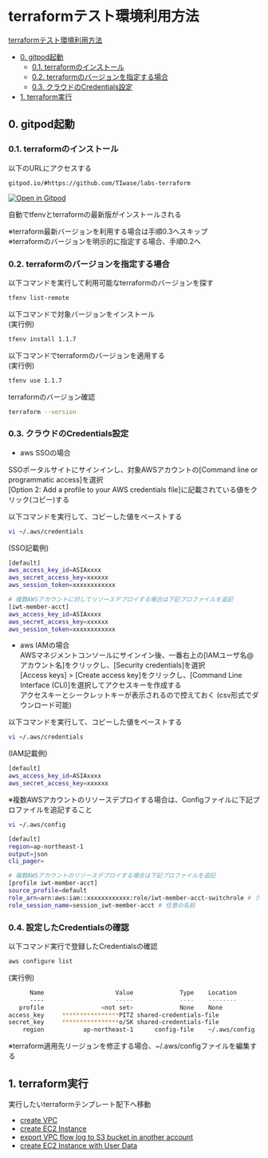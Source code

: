 # terraformテスト環境利用方法

[terraformテスト環境利用方法](#terraformテスト環境利用方法)  
- [0. gitpod起動](#0-gitpod起動)  
  - [0.1. terraformのインストール](#01-terraformのインストール)  
  - [0.2. terraformのバージョンを指定する場合](#02-terraformのバージョンを指定する場合)   
  - [0.3. クラウドのCredentials設定](#03-クラウドのcredentials設定)
- [1. terraform実行](#1-terraform実行)

## 0. gitpod起動
### 0.1. terraformのインストール
以下のURLにアクセスする
```
gitpod.io/#https://github.com/TIwase/labs-terraform
```
[![Open in Gitpod](https://gitpod.io/button/open-in-gitpod.svg)](https://gitpod.io/#https://github.com/TIwase/labs-terraform)  

自動でtfenvとterraformの最新版がインストールされる  

※terraform最新バージョンを利用する場合は手順0.3へスキップ  
※terraformのバージョンを明示的に指定する場合、手順0.2へ

### 0.2. terraformのバージョンを指定する場合
以下コマンドを実行して利用可能なterraformのバージョンを探す
```bash
tfenv list-remote
```
以下コマンドで対象バージョンをインストール  
(実行例)
```bash
tfenv install 1.1.7
```
以下コマンドでterraformのバージョンを適用する  
(実行例)
```bash
tfenv use 1.1.7
```
terraformのバージョン確認
```bash
terraform --version
```
### 0.3. クラウドのCredentials設定
- aws SSOの場合  

SSOポータルサイトにサインインし、対象AWSアカウントの[Command line or programmatic access]を選択  
[Option 2: Add a profile to your AWS credentials file]に記載されている値をクリック(コピー)する  

以下コマンドを実行して、コピーした値をペーストする
```bash
vi ~/.aws/credentials
```
(SSO記載例)  
```bash
[default]
aws_access_key_id=ASIAxxxx
aws_secret_access_key=xxxxxx
aws_session_token=xxxxxxxxxxxx

# 複数AWSアカウントに対してリソースデプロイする場合は下記プロファイルを追記
[iwt-member-acct]
aws_access_key_id=ASIAxxxx
aws_secret_access_key=xxxxxx
aws_session_token=xxxxxxxxxxxx

```

- aws IAMの場合  
AWSマネジメントコンソールにサインイン後、一番右上の[IAMユーザ名@アカウント名]をクリックし、[Security credentials]を選択  
[Access keys] > [Create access key]をクリックし、[Command Line Interface (CLI)]を選択してアクセスキーを作成する  
アクセスキーとシークレットキーが表示されるので控えておく (csv形式でダウンロード可能)

以下コマンドを実行して、コピーした値をペーストする
```bash
vi ~/.aws/credentials
```
(IAM記載例)
```bash
[default]
aws_access_key_id=ASIAxxxx
aws_secret_access_key=xxxxxx
```
※複数AWSアカウントのリソースデプロイする場合は、Configファイルに下記プロファイルを追記すること
```bash
vi ~/.aws/config
```
```bash
[default]
region=ap-northeast-1
output=json
cli_pager=

# 複数AWSアカウントのリソースデプロイする場合は下記プロファイルを追記
[profile iwt-member-acct]
source_profile=default
role_arn=arn:aws:iam::xxxxxxxxxxxx:role/iwt-member-acct-switchrole # クロスアカウント用IAM Roleのarnを追記
role_session_name=session_iwt-member-acct # 任意の名前
```

### 0.4. 設定したCredentialsの確認

以下コマンド実行で登録したCredentialsの確認
```bash
aws configure list
```
(実行例)
```bash
      Name                    Value             Type    Location
      ----                    -----             ----    --------
   profile                <not set>             None    None
access_key     ****************PITZ shared-credentials-file    
secret_key     ****************o/SK shared-credentials-file    
    region           ap-northeast-1      config-file    ~/.aws/config
```
※terraform適用先リージョンを修正する場合、~/.aws/configファイルを編集する

## 1. terraform実行

実行したいterraformテンプレート配下へ移動  
- [create VPC](./lab-practice-01/aws-createVpc/)
- [create EC2 Instance](./lab-practice-02/)
- [export VPC flow log to S3 bucket in another account](./lab-practice-03/)
- [create EC2 Instance with User Data](./lab-practice-04/)
